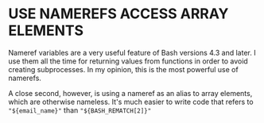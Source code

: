 # USE NAMEREFS ACCESS ARRAY ELEMENTS

Nameref variables are a very useful feature of Bash versions
4.3 and later.  I use them all the time for returning values from
functions in order to avoid creating subprocesses.  In my opinion,
this is the most powerful use of namerefs.

A close second, however, is using a nameref as an alias to array
elements, which are otherwise nameless.  It's much easier to write
code that refers to `"${email_name}"` than `"${BASH_REMATCH[2]}"`